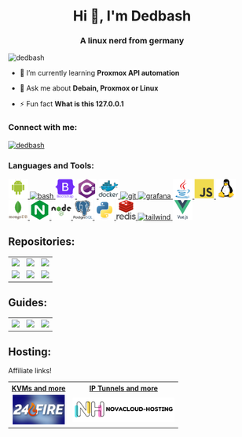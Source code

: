 <h1 align="center">Hi 👋, I'm Dedbash</h1>
<h3 align="center">A linux nerd from germany</h3>

<p align="left"> <img src="https://komarev.com/ghpvc/?username=dedbash&label=Profile%20views&color=0e75b6&style=flat" alt="dedbash" /> </p>

- 🌱 I’m currently learning **Proxmox API automation**

- 💬 Ask me about **Debain, Proxmox or Linux**

- ⚡ Fun fact **What is this 127.0.0.1**

<h3 align="left">Connect with me:</h3>
<p align="left">
<a href="https://dev.to/dedbash" target="blank"><img align="center" src="https://raw.githubusercontent.com/rahuldkjain/github-profile-readme-generator/master/src/images/icons/Social/devto.svg" alt="dedbash" height="30" width="40" /></a>
</p>

<h3 align="left">Languages and Tools:</h3>
<p align="left"> <a href="https://developer.android.com" target="_blank" rel="noreferrer"> <img src="https://raw.githubusercontent.com/devicons/devicon/master/icons/android/android-original-wordmark.svg" alt="android" width="40" height="40"/> </a> <a href="https://www.gnu.org/software/bash/" target="_blank" rel="noreferrer"> <img src="https://www.vectorlogo.zone/logos/gnu_bash/gnu_bash-icon.svg" alt="bash" width="40" height="40"/> </a> <a href="https://getbootstrap.com" target="_blank" rel="noreferrer"> <img src="https://raw.githubusercontent.com/devicons/devicon/master/icons/bootstrap/bootstrap-plain-wordmark.svg" alt="bootstrap" width="40" height="40"/> </a> <a href="https://www.w3schools.com/cs/" target="_blank" rel="noreferrer"> <img src="https://raw.githubusercontent.com/devicons/devicon/master/icons/csharp/csharp-original.svg" alt="csharp" width="40" height="40"/> </a> <a href="https://www.docker.com/" target="_blank" rel="noreferrer"> <img src="https://raw.githubusercontent.com/devicons/devicon/master/icons/docker/docker-original-wordmark.svg" alt="docker" width="40" height="40"/> </a> <a href="https://git-scm.com/" target="_blank" rel="noreferrer"> <img src="https://www.vectorlogo.zone/logos/git-scm/git-scm-icon.svg" alt="git" width="40" height="40"/> </a> <a href="https://grafana.com" target="_blank" rel="noreferrer"> <img src="https://www.vectorlogo.zone/logos/grafana/grafana-icon.svg" alt="grafana" width="40" height="40"/> </a> <a href="https://www.java.com" target="_blank" rel="noreferrer"> <img src="https://raw.githubusercontent.com/devicons/devicon/master/icons/java/java-original.svg" alt="java" width="40" height="40"/> </a> <a href="https://developer.mozilla.org/en-US/docs/Web/JavaScript" target="_blank" rel="noreferrer"> <img src="https://raw.githubusercontent.com/devicons/devicon/master/icons/javascript/javascript-original.svg" alt="javascript" width="40" height="40"/> </a> <a href="https://www.linux.org/" target="_blank" rel="noreferrer"> <img src="https://raw.githubusercontent.com/devicons/devicon/master/icons/linux/linux-original.svg" alt="linux" width="40" height="40"/> </a> <a href="https://www.mongodb.com/" target="_blank" rel="noreferrer"> <img src="https://raw.githubusercontent.com/devicons/devicon/master/icons/mongodb/mongodb-original-wordmark.svg" alt="mongodb" width="40" height="40"/> </a> <a href="https://www.nginx.com" target="_blank" rel="noreferrer"> <img src="https://raw.githubusercontent.com/devicons/devicon/master/icons/nginx/nginx-original.svg" alt="nginx" width="40" height="40"/> </a> <a href="https://nodejs.org" target="_blank" rel="noreferrer"> <img src="https://raw.githubusercontent.com/devicons/devicon/master/icons/nodejs/nodejs-original-wordmark.svg" alt="nodejs" width="40" height="40"/> </a> <a href="https://www.postgresql.org" target="_blank" rel="noreferrer"> <img src="https://raw.githubusercontent.com/devicons/devicon/master/icons/postgresql/postgresql-original-wordmark.svg" alt="postgresql" width="40" height="40"/> </a> <a href="https://www.python.org" target="_blank" rel="noreferrer"> <img src="https://raw.githubusercontent.com/devicons/devicon/master/icons/python/python-original.svg" alt="python" width="40" height="40"/> </a> <a href="https://redis.io" target="_blank" rel="noreferrer"> <img src="https://raw.githubusercontent.com/devicons/devicon/master/icons/redis/redis-original-wordmark.svg" alt="redis" width="40" height="40"/> </a> <a href="https://tailwindcss.com/" target="_blank" rel="noreferrer"> <img src="https://www.vectorlogo.zone/logos/tailwindcss/tailwindcss-icon.svg" alt="tailwind" width="40" height="40"/> </a> <a href="https://vuejs.org/" target="_blank" rel="noreferrer"> <img src="https://raw.githubusercontent.com/devicons/devicon/master/icons/vuejs/vuejs-original-wordmark.svg" alt="vuejs" width="40" height="40"/> </a> </p>

<h2>Repositories:</h2>

<table>
  <tr>
    <th align="center"><a href="https://github.com/DedBash/BeamMP-Server-installer"><img src="https://img.shields.io/badge/BeamMP--Server--installer%20-OUT-red?style=for-the-badge"></a></th>
    <th align="center"><a href="https://github.com/DedBash/AndroidTV-WebAPP"><img src="https://img.shields.io/badge/AndroidTV%20Web%20APP-OK-brightgreen?style=for-the-badge"></a></th>
    <th align="center"><a href="https://github.com/DedBash/Magisk-DNS-Servers"><img src="https://img.shields.io/badge/Magisk%20DNS%20Servers-OK-brightgreen?style=for-the-badge"></a></th>
  </tr>
  <tr>
    <td align="center"><a href="https://github.com/DedBash/BeamMP-Server-installer"><img src="https://github-readme-stats.vercel.app/api/pin/?username=DedBash&repo=unofficial-BeamMP-Server-installer&theme=tokyonight&hide_border=true"></a></td>
    <td align="center"><a href="https://github.com/DedBash/AndroidTV-WebAPP"><img src="https://github-readme-stats.vercel.app/api/pin/?username=DedBash&repo=AndroidTV-WebAPP&theme=tokyonight&hide_border=true"></a></td>
    <td align="center"><a href="https://github.com/DedBash/Magisk-DNS-Servers"><img src="https://github-readme-stats.vercel.app/api/pin/?username=DedBash&repo=Quad9DNS4Magisk&theme=tokyonight&hide_border=true"></a></td>
  </tr>
</table>

<h2>Guides:</h2>

<table>
  <tr>
    <th align="center"><a href="https://github.com/DedBash/Mailcow-on-aarch64-arm64"><img src="https://github-readme-stats.vercel.app/api/pin/?username=Dedbash&repo=Mailcow-on-aarch64-arm64&theme=tokyonight&hide_border=true"></a></th>
    <th align="center"><a href="https://github.com/DedBash/Mullvad-VPN-on-Fritz-Box"><img src="https://github-readme-stats.vercel.app/api/pin/?username=Dedbash&repo=Mullvad-VPN-on-Fritz-Box&theme=tokyonight&hide_border=true"></a></th>
    <th align="center"><a href="https://github.com/DedBash/Hetzner-Proxmox-IP-setup"><img src="https://github-readme-stats.vercel.app/api/pin/?username=Dedbash&repo=Hetzner-Proxmox-IP-setup&theme=tokyonight&hide_border=true"></a></th>
  </tr>
</table>

<h2> Hosting:</h2>
Affiliate links!
<br>
<table>
  <tr>
    <th align="center"><a href="https://24fi.re/ref/Xn2NXQ37">KVMs and more</a></th>
    <th align="center"><a href="https://shop.novacloud-hosting.com/aff.php?aff=39">IP Tunnels and more</a></th>
  </tr>
  <tr>
    <td align="center"><a href="https://24fi.re/ref/Xn2NXQ37"><img src="https://github.com/DedBash/DedBash/blob/main/hRJZ2Xgt_logo-banner-discord.png" height='60px'></a></td>
    <td align="center"><a href="https://shop.novacloud-hosting.com/aff.php?aff=39"><img src="https://github.com/DedBash/DedBash/blob/main/novacloud-hosting-logo.png" height='50px'></a></td>
  </tr>
</table>
